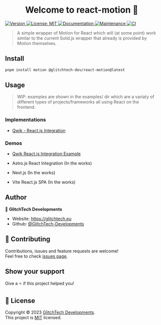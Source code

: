 <h1 align="center">Welcome to react-motion 👋</h1>
<p>
  <a href="https://www.npmjs.com/package/@glitchtech-dev/react-motion" target="_blank">
    <img alt="Version" src="https://img.shields.io/npm/v/@glitchtech-dev/react-motion.svg">
  </a>
  <a href="https://github.com/GlitchTech-Developments/react-motion/blob/master/LICENSE" target="_blank">
    <img alt="License: MIT" src="https://img.shields.io/github/license/GlitchTech-Developments/react-motion" />
  </a>
  <a href="https://github.com/GlitchTech-Developments/react-motion#readme" target="_blank">
    <img alt="Documentation" src="https://img.shields.io/badge/documentation-yes-brightgreen.svg" />
  </a>
  <a href="https://github.com/GlitchTech-Developments/react-motion/graphs/commit-activity" target="_blank">
    <img alt="Maintenance" src="https://img.shields.io/badge/Maintained%3F-yes-green.svg" />
  </a>
  <a href="https://github.com/GlitchTech-Developments/react-motion/actions/workflows/workspace-ci.yml">
    <img src="https://github.com/GlitchTech-Developments/react-motion/actions/workflows/workspace-ci.yml/badge.svg" alt="CI">
  </a>
</p>

> A simple wrapper of Motion for React which will (at some point) work similar to the current Solid.js wrapper that already is provided by Motion themselves.

## Install

```sh
pnpm install motion @glitchtech-dev/react-motion@latest
```

## Usage

> WIP: examples are shown in the examples/ dir which are a variaty of different types of projects/frameworks all using React on the frontend.

### Implementations

-   <a href="https://github.com/GlitchTech-Developments/react-motion/tree/main/examples/qwik-react">Qwik - React.js Integration</a>

### Demos

-   <a href="https://react-motion-qwik-example.vercel.app">Qwik React.js Integration Example</a>

-   Astro.js React Integration (In the works)

-   Next.js (In the works)

-   Vite React.js SPA (In the works)

## Author

👤 **GlitchTech Developments**

-   Website: https://glitchtech.eu
-   Github: [@GlitchTech-Developments](https://github.com/GlitchTech-Developments)

## 🤝 Contributing

Contributions, issues and feature requests are welcome!<br />Feel free to check [issues page](https://github.com/GlitchTech-Developments/react-motion/issues).

## Show your support

Give a ⭐️ if this project helped you!

## 📝 License

Copyright © 2023 [GlitchTech Developments](https://github.com/GlitchTech-Developments).<br />
This project is [MIT](https://github.com/GlitchTech-Developments/react-motion/blob/master/LICENSE) licensed.
